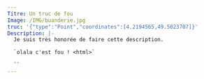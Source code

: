 ```yaml
---
Titre: Un truc de fou
Image: /IMG/buanderie.jpg
truc: '{"type":"Point","coordinates":[4.2194565,49.5023707]}'
Description: |-
  J﻿e suis très honorée de faire cette description.

  `o﻿lala c'est fou ! <html>`

  ``
---
```

